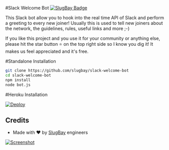 #Slack Welcome Bot [![SlugBay Badge](https://www.slugbay.com/pictures/badges/slugbay-simple.svg)](https://www.slugbay.com)

This Slack bot allow you to hook into the real time API of Slack and perform a greeting to every new joiner! Usually this is used to tell new joiners about the network, the guidelines, rules, useful links and more ;-)

If you like this project and you use it for your community or anything else, please hit the star button ⭐️ on the top right side so I know you dig it! It makes us feel appreciated and it's free.

#Standalone Installation
```bash
git clone https://github.com/slugbay/slack-welcome-bot
cd slack-welcome-bot
npm install
node bot.js
```
#Heroku Installation

[![Deploy](https://www.herokucdn.com/deploy/button.png)](https://heroku.com/deploy)

## Credits

  - Made with ♥ by [SlugBay](https://www.slugbay.com) engineers
    
  [![Screenshot](https://github.com/slugbay/slack-welcome-bot/raw/master/slugbay.jpg)](https://www.slugbay.com)

